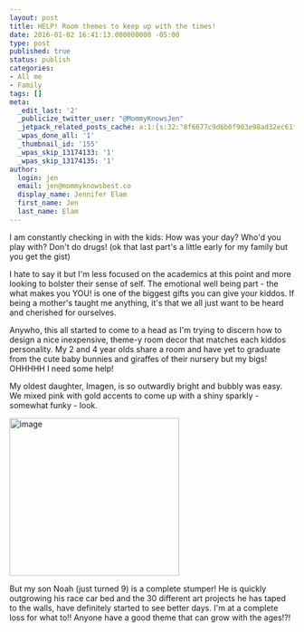 ```yaml
---
layout: post
title: HELP! Room themes to keep up with the times!
date: 2016-01-02 16:41:13.000000000 -05:00
type: post
published: true
status: publish
categories:
- All me
- Family
tags: []
meta:
  _edit_last: '2'
  _publicize_twitter_user: "@MommyKnowsJen"
  _jetpack_related_posts_cache: a:1:{s:32:"8f6677c9d6b0f903e98ad32ec61f8deb";a:2:{s:7:"expires";i:1473596488;s:7:"payload";a:3:{i:0;a:1:{s:2:"id";i:88;}i:1;a:1:{s:2:"id";i:74;}i:2;a:1:{s:2:"id";i:85;}}}}
  _wpas_done_all: '1'
  _thumbnail_id: '155'
  _wpas_skip_13174133: '1'
  _wpas_skip_13174135: '1'
author:
  login: jen
  email: jen@mommyknowsbest.co
  display_name: Jennifer Elam
  first_name: Jen
  last_name: Elam
---
```

<p>I am constantly checking in with the kids: How was your day? Who'd you play with? Don't do drugs! (ok that last part's a little early for my family but you get the gist)</p>
<p>I hate to say it but I'm less focused on the academics at this point and more looking to bolster their sense of self. The emotional well being part - the what makes you YOU! is one of the biggest gifts you can give your kiddos. If being a mother's taught me anything, it's that we all just want to be heard and cherished for ourselves.</p>
<p>Anywho, this all started to come to a head as I'm trying to discern how to design a nice inexpensive, theme-y room decor that matches each kiddos personality. My 2 and 4 year olds share a room and have yet to graduate from the cute baby bunnies and giraffes of their nursery but my bigs! OHHHHH I need some help!</p>
<p>My oldest daughter, Imagen, is so outwardly bright and bubbly was easy. We mixed pink with gold accents to come up with a shiny sparkly - somewhat funky - look.</p>
<p><img class="alignnone size-medium wp-image-153" src="{{ site.baseurl }}/assets/image-1-300x279.jpeg" alt="image" width="300" height="279" /></p>
<p>But my son Noah (just turned 9) is a complete stumper! He is quickly outgrowing his race car bed and the 30 different art projects he has taped to the walls, have definitely started to see better days. I'm at a complete loss for what to!! Anyone have a good theme that can grow with the ages!?!</p>
<p>&nbsp;</p>
<p>&nbsp;</p>
